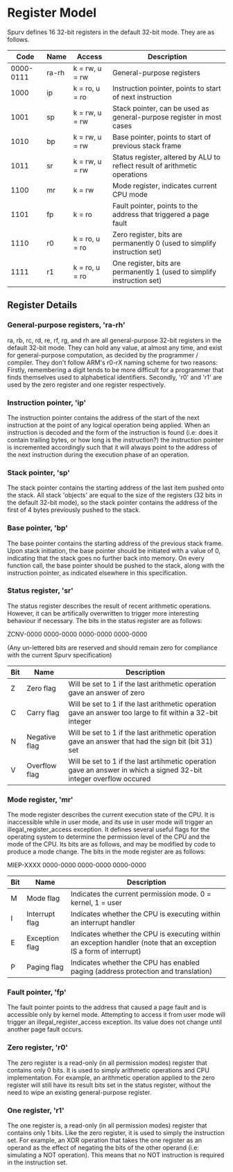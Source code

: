 # Register Model

Spurv defines 16 32-bit registers in the default 32-bit mode. They are as follows.

Code      | Name    | Access             | Description
----------|---------|--------------------|------------
0000-0111 | ra-rh   | k = rw, u = rw     | General-purpose registers
1000      | ip      | k = ro, u = ro     | Instruction pointer, points to start of next instruction
1001      | sp      | k = rw, u = rw     | Stack pointer, can be used as general-purpose register in most cases
1010      | bp      | k = rw, u = rw     | Base pointer, points to start of previous stack frame
1011      | sr      | k = rw, u = rw     | Status register, altered by ALU to reflect result of arithmetic operations
1100      | mr      | k = rw             | Mode register, indicates current CPU mode
1101      | fp      | k = ro             | Fault pointer, points to the address that triggered a page fault
1110      | r0      | k = ro, u = ro     | Zero register, bits are permanently 0 (used to simplify instruction set)
1111      | r1      | k = ro, u = ro     | One register, bits are permanently 1 (used to simplify instruction set)

## Register Details

### General-purpose registers, 'ra-rh'

ra, rb, rc, rd, re, rf, rg, and rh are all general-purpose 32-bit registers in the default 32-bit mode. They can hold any value, at almost any time, and exist for general-purpose computation, as decided by the programmer / compiler. They don't follow ARM's r0-rX naming scheme for two reasons: Firstly, remembering a digit tends to be more difficult for a programmer that finds themselves used to alphabetical identifiers. Secondly, 'r0' and 'r1' are used by the zero register and one register respectively.

### Instruction pointer, 'ip'

The instruction pointer contains the address of the start of the next instruction at the point of any logical operation being applied. When an instruction is decoded and the form of the instruction is found (i.e: does it contain trailing bytes, or how long is the instruction?) the instruction pointer is incremented accordingly such that it will always point to the address of the next instruction during the execution phase of an operation.

### Stack pointer, 'sp'

The stack pointer contains the starting address of the last item pushed onto the stack. All stack 'objects' are equal to the size of the registers (32 bits in the default 32-bit mode), so the stack pointer contains the address of the first of 4 bytes previously pushed to the stack.

### Base pointer, 'bp'

The base pointer contains the starting address of the previous stack frame. Upon stack initiation, the base pointer should be initiated with a value of 0, indicating that the stack goes no further back into memory. On every function call, the base pointer should be pushed to the stack, along with the instruction pointer, as indicated elsewhere in this specification.

### Status register, 'sr'

The status register describes the result of recent arithmetic operations. However, it can be artifically overwritten to trigger more interesting behaviour if necessary. The bits in the status register are as follows:

ZCNV-0000 0000-0000 0000-0000 0000-0000

(Any un-lettered bits are reserved and should remain zero for compliance with the current Spurv specification)

Bit | Name          | Description
----|---------------|------------
Z   | Zero flag     | Will be set to 1 if the last arithmetic operation gave an answer of zero
C   | Carry flag    | Will be set to 1 if the last arithmetic operation gave an answer too large to fit within a 32-bit integer
N   | Negative flag | Will be set to 1 if the last arithmetic operation gave an answer that had the sign bit (bit 31) set
V   | Overflow flag | Will be set to 1 if the last artihmetic operation gave an answer in which a signed 32-bit integer overflow occured

### Mode register, 'mr'

The mode register describes the current execution state of the CPU. It is inaccessible while in user mode, and its use in user mode will trigger an illegal_register_access exception. It defines several useful flags for the operating system to determine the permission level of the CPU and the mode of the CPU. Its bits are as follows, and may be modified by code to produce a mode change. The bits in the mode register are as follows:

MIEP-XXXX 0000-0000 0000-0000 0000-0000

Bit | Name           | Description
----|----------------|------------
M   | Mode flag      | Indicates the current permission mode. 0 = kernel, 1 = user
I   | Interrupt flag | Indicates whether the CPU is executing within an interrupt handler
E   | Exception flag | Indicates whether the CPU is executing within an exception handler (note that an exception IS a form of interrupt)
P   | Paging flag    | Indicates whether the CPU has enabled paging (address protection and translation)

### Fault pointer, 'fp'

The fault pointer points to the address that caused a page fault and is accessible only by kernel mode. Attempting to access it from user mode will trigger an illegal_register_access exception. Its value does not change until another page fault occurs.

### Zero register, 'r0'

The zero register is a read-only (in all permission modes) register that contains only 0 bits. It is used to simply arithmetic operations and CPU implementation. For example, an arithmetic operation applied to the zero register will still have its result bits set in the status register, without the need to wipe an existing general-purpose register.

### One register, 'r1'

The one register is, a read-only (in all permission modes) register that contains only 1 bits. Like the zero register, it is used to simply the instruction set. For example, an XOR operation that takes the one register as an operand as the effect of negating the bits of the other operand (i.e: simulating a NOT operation). This means that no NOT instruction is required in the instruction set.
